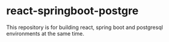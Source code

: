 # react-springboot-postgre
This repository is for building react, spring boot and postgresql environments at the same time.
